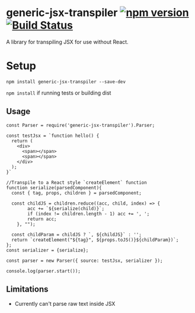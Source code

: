 # generic-jsx-transpiler [![npm version](https://badge.fury.io/js/generic-jsx-transpiler.svg)](https://badge.fury.io/js/generic-jsx-transpiler) [![Build Status](https://travis-ci.org/c-mcg/generic-jsx-transpiler.svg?branch=master)](https://travis-ci.org/c-mcg/generic-jsx-transpiler)

A library for transpiling JSX for use without React.

# Setup

`npm install generic-jsx-transpiler --save-dev`

`npm install` if running tests or building dist

## Usage

```
const Parser = require('generic-jsx-transpiler').Parser;

const testJsx = `function hello() {
  return (
    <div>
      <span></span>
      <span></span>
    </div>
  );
}`

//Transpile to a React style `createElement` function
function serialize(parsedComponent){
  const { tag, props, children } = parsedComponent;
  
  const childJS = children.reduce((acc, child, index) => {
        acc += `${serialize(child)}`;
        if (index != children.length - 1) acc += ', ';
        return acc;
    }, "");
    
  const childParam = childJS ? `, ${childJS}` : '';
  return `createElement("${tag}", ${props.toJS()}${childParam})`;
};
const serializer = {serialize};

const parser = new Parser({ source: testJsx, serializer });

console.log(parser.start());
```

## Limitations

 - Currently can't parse raw text inside JSX
